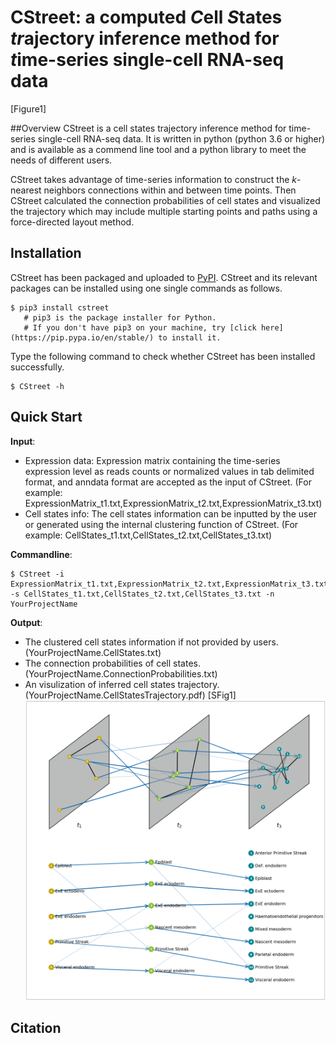 # CStreet: a computed *C*ell *S*tates *tr*ajectory inf*e*r*e*nce method for *t*ime-series single-cell RNA-seq data

[Figure1]

##Overview
CStreet is a cell states trajectory inference method for time-series single-cell RNA-seq data. It is written in python (python 3.6 or higher) and is available as a commend line tool and a python library to meet the needs of different users.



CStreet takes advantage of time-series information to construct the *k*-nearest neighbors connections within and between time points. Then CStreet calculated the connection probabilities of cell states and visualized the trajectory which may include multiple starting points and paths using a force-directed layout method. 

## Installation
CStreet has been packaged and uploaded to [PyPI](https://pypi.org). CStreet and its relevant packages can be installed using one single commands as follows.
   ```shell
   $ pip3 install cstreet 
      # pip3 is the package installer for Python. 
      # If you don't have pip3 on your machine, try [click here](https://pip.pypa.io/en/stable/) to install it.
   ```
Type the following command to check whether CStreet has been installed successfully.
   ```shell
   $ CStreet -h
   ```

## Quick Start
**Input**: 
   - Expression data: Expression matrix containing the time-series expression level as reads counts or normalized values in tab delimited format, and anndata format are accepted as the input of CStreet. (For example: ExpressionMatrix_t1.txt,ExpressionMatrix_t2.txt,ExpressionMatrix_t3.txt)
   - Cell states info: The cell states information can be inputted by the user or generated using the internal clustering function of CStreet. (For example: CellStates_t1.txt,CellStates_t2.txt,CellStates_t3.txt)

**Commandline**:
   ```shell
   $ CStreet -i ExpressionMatrix_t1.txt,ExpressionMatrix_t2.txt,ExpressionMatrix_t3.txt -s CellStates_t1.txt,CellStates_t2.txt,CellStates_t3.txt -n YourProjectName
   ```
   
**Output**: 
   - The clustered cell states information if not provided by users. (YourProjectName.CellStates.txt)
   - The connection probabilities of cell states. (YourProjectName.ConnectionProbabilities.txt)
   - An visulization of inferred cell states trajectory. (YourProjectName.CellStatesTrajectory.pdf)
   [SFig1]
   ![results.png](https://github.com/yw-Hua/MarkdownPicture/blob/master/CStreet/results2.png?raw=true)

## Citation
   > 
